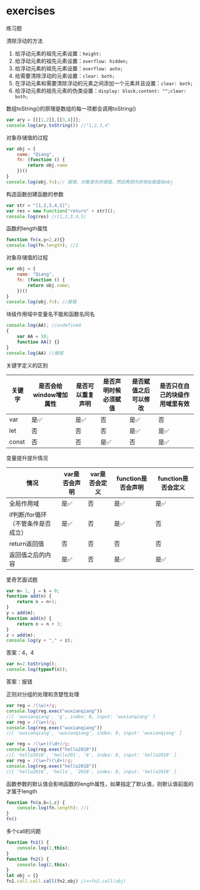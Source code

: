 # exercises
练习题

清除浮动的方法
1. 给浮动元素的祖先元素设置：`height: `
2. 给浮动元素的祖先元素设置：`overflow: hidden;`
3. 给浮动元素的祖先元素设置：`overflow: auto;`
4. 给需要清除浮动的元素设置：`clear: both;`
5. 在浮动元素和需要清除浮动的元素之间添加一个元素并且设置：`clear: both;`
6. 给浮动元素的祖先元素的伪类设置：`display: block;content: "";clear: both;`

数组toString()的原理是数组的每一项都会调用toString()
```js
var ary = [[[1,2]],[[3,4]]];
console.log(ary.toString()) //"1,2,3,4"
```
对象存储值的过程
```js
var obj = {
    name: "Qiang",
    fn: (function () {
        return obj.name
    })()
}
console.log(obj.fn);// 报错，对象是先存储值，然后再把内存地址赋值给obj
```
构造函数创建函数的参数
```js
var str = "[1,2,3,4,5]";
var res = new Function("return" + str)();
console.log(res) //[1,2,3,4,5]
```
函数的length属性
```js
function fn(x,y=2,z){}
console.log(fn.length); //1
```
对象存储值的过程
```js
var obj = {
    name: "Qiang",
    fn: (function () {
        return obj.name;
    })()
}
console.log(obj.fn); //报错
```
块级作用域中变量名不能和函数名同名
```js
console.log(AA); //undefined
{
    var AA = 10;
    function AA() {}
}
console.log(AA) //报错
```

关键字定义的区别

|关键字|是否会给window增加属性|是否可以重复声明|是否声明时候必须赋值|是否赋值之后可以修改|是否只在自己的块级作用域里有效|
|-|-|-|-|-|-|
|var|是:white_check_mark:|是:white_check_mark:|否|是:white_check_mark:|否|
|let|否|否|否|是:white_check_mark:|是:white_check_mark:|
|const|否|否|是:white_check_mark:|否|是:white_check_mark:|

变量提升提升情况

|情况|var是否会声明|var是否会定义|function是否会声明|function是否会定义|
|-|-|-|-|-|
|全局作用域|是:white_check_mark:|否|是:white_check_mark:|是:white_check_mark:|
|if判断/for循环（不管条件是否成立）|是:white_check_mark:|否|是:white_check_mark:|否|
|return返回值|否|否|否|否|
|返回值之后的内容|是:white_check_mark:|否|是:white_check_mark:|是:white_check_mark:|

爱奇艺面试题
```js
var m= 1, j = k = 0; 
function add(n) { 
    return n = n+1; 
} 
y = add(m); 
function add(n) { 
    return n = n + 3; 
} 
z = add(m); 
console.log(y + "," + z);
```
答案：4，4
```js
var n=2.toString();
console.log(typeof(n));
```
答案：报错

正则对分组的处理和贪婪性处理
```js
var reg = /(\w)+/g;
console.log(reg.exec("wuxianqiang"))
//[ 'wuxianqiang', 'g', index: 0, input: 'wuxianqiang' ]
var reg = /(\w+)/g;
console.log(reg.exec("wuxianqiang"))
//[ 'wuxianqiang', 'wuxianqiang', index: 0, input: 'wuxianqiang' ]
```
```js
var reg = /(\w+)(\d+)/g;
console.log(reg.exec("hello2018"))
//[ 'hello2018', 'hello201', '8', index: 0, input: 'hello2018' ]
var reg = /(\w+?)(\d+)/g;
console.log(reg.exec("hello2018"))
//[ 'hello2018', 'hello', '2018', index: 0, input: 'hello2018' ]
```
函数参数的默认值会影响函数的length属性，如果指定了默认值，则默认值前面的才属于length
```js
function fn(a,b=1,c) {
    console.log(fn.length); //1
}
fn()
```
多个call的问题
```js
function fn1() {
    console.log(1,this);
}
function fn2() {
    console.log(2,this);
}
let obj = {}
fn1.call.call.call(fn2,obj) //=>fn2.call(obj)
```
